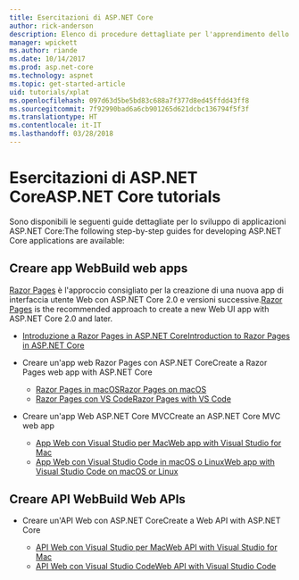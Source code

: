 ```yaml
---
title: Esercitazioni di ASP.NET Core
author: rick-anderson
description: Elenco di procedure dettagliate per l'apprendimento dello sviluppo di applicazioni ASP.NET Core.
manager: wpickett
ms.author: riande
ms.date: 10/14/2017
ms.prod: asp.net-core
ms.technology: aspnet
ms.topic: get-started-article
uid: tutorials/xplat
ms.openlocfilehash: 097d63d5be5bd83c688a7f377d8ed45ffdd43ff8
ms.sourcegitcommit: 7f92990bad6a6cb901265d621dcbc136794f5f3f
ms.translationtype: HT
ms.contentlocale: it-IT
ms.lasthandoff: 03/28/2018
---
```

# <a name="aspnet-core-tutorials"></a><span data-ttu-id="34845-103">Esercitazioni di ASP.NET Core</span><span class="sxs-lookup"><span data-stu-id="34845-103">ASP.NET Core tutorials</span></span>

<span data-ttu-id="34845-104">Sono disponibili le seguenti guide dettagliate per lo sviluppo di applicazioni ASP.NET Core:</span><span class="sxs-lookup"><span data-stu-id="34845-104">The following step-by-step guides for developing ASP.NET Core applications are available:</span></span>

## <a name="build-web-apps"></a><span data-ttu-id="34845-105">Creare app Web</span><span class="sxs-lookup"><span data-stu-id="34845-105">Build web apps</span></span>

<span data-ttu-id="34845-106">[Razor Pages](xref:mvc/razor-pages/index) è l'approccio consigliato per la creazione di una nuova app di interfaccia utente Web con ASP.NET Core 2.0 e versioni successive.</span><span class="sxs-lookup"><span data-stu-id="34845-106">[Razor Pages](xref:mvc/razor-pages/index) is the recommended approach to create a new Web UI app with ASP.NET Core 2.0 and later.</span></span>

* [<span data-ttu-id="34845-107">Introduzione a Razor Pages in ASP.NET Core</span><span class="sxs-lookup"><span data-stu-id="34845-107">Introduction to Razor Pages in ASP.NET Core</span></span>](xref:mvc/razor-pages/index)
* <span data-ttu-id="34845-108">Creare un'app web Razor Pages con ASP.NET Core</span><span class="sxs-lookup"><span data-stu-id="34845-108">Create a Razor Pages web app with ASP.NET Core</span></span>

   * [<span data-ttu-id="34845-109">Razor Pages in macOS</span><span class="sxs-lookup"><span data-stu-id="34845-109">Razor Pages on macOS</span></span>](xref:tutorials/razor-pages-mac/index)
   * [<span data-ttu-id="34845-110">Razor Pages con VS Code</span><span class="sxs-lookup"><span data-stu-id="34845-110">Razor Pages with VS Code</span></span>](xref:tutorials/razor-pages-vsc/index)  

* <span data-ttu-id="34845-111">Creare un'app Web ASP.NET Core MVC</span><span class="sxs-lookup"><span data-stu-id="34845-111">Create an ASP.NET Core MVC web app</span></span>

   * [<span data-ttu-id="34845-112">App Web con Visual Studio per Mac</span><span class="sxs-lookup"><span data-stu-id="34845-112">Web app with Visual Studio for Mac</span></span>](first-mvc-app-mac/index.md)
   * [<span data-ttu-id="34845-113">App Web con Visual Studio Code in macOS o Linux</span><span class="sxs-lookup"><span data-stu-id="34845-113">Web app with Visual Studio Code on macOS or Linux</span></span>](first-mvc-app-xplat/index.md)

## <a name="build-web-apis"></a><span data-ttu-id="34845-114">Creare API Web</span><span class="sxs-lookup"><span data-stu-id="34845-114">Build Web APIs</span></span>
* <span data-ttu-id="34845-115">Creare un'API Web con ASP.NET Core</span><span class="sxs-lookup"><span data-stu-id="34845-115">Create a Web API with ASP.NET Core</span></span>

  * [<span data-ttu-id="34845-116">API Web con Visual Studio per Mac</span><span class="sxs-lookup"><span data-stu-id="34845-116">Web API with Visual Studio for Mac</span></span>](xref:tutorials/first-web-api-mac)
  * [<span data-ttu-id="34845-117">API Web con Visual Studio Code</span><span class="sxs-lookup"><span data-stu-id="34845-117">Web API with Visual Studio Code</span></span>](web-api-vsc.md)

